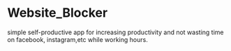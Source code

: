 # Website_Blocker
simple self-productive app for increasing productivity and not wasting time on facebook, instagram,etc while working hours.
